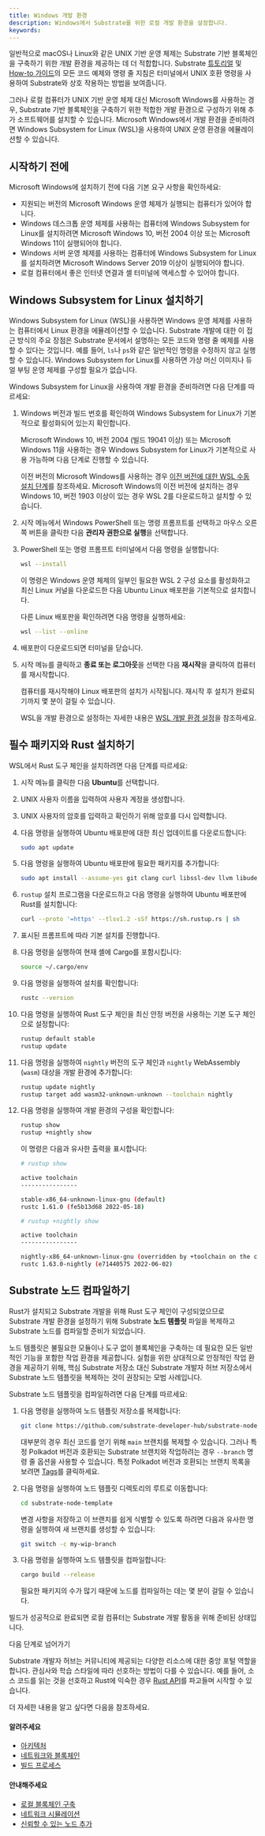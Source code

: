```yaml
---
title: Windows 개발 환경
description: Windows에서 Substrate를 위한 로컬 개발 환경을 설정합니다.
keywords:
---
```


일반적으로 macOS나 Linux와 같은 UNIX 기반 운영 체제는 Substrate 기반 블록체인을 구축하기 위한 개발 환경을 제공하는 데 더 적합합니다.
Substrate [튜토리얼](/tutorials/) 및 [How-to 가이드](/reference/how-to-guides/)의 모든 코드 예제와 명령 줄 지침은 터미널에서 UNIX 호환 명령을 사용하여 Substrate와 상호 작용하는 방법을 보여줍니다.

그러나 로컬 컴퓨터가 UNIX 기반 운영 체제 대신 Microsoft Windows를 사용하는 경우, Substrate 기반 블록체인을 구축하기 위한 적합한 개발 환경으로 구성하기 위해 추가 소프트웨어를 설치할 수 있습니다.
Microsoft Windows에서 개발 환경을 준비하려면 Windows Subsystem for Linux (WSL)을 사용하여 UNIX 운영 환경을 에뮬레이션할 수 있습니다.

## 시작하기 전에

Microsoft Windows에 설치하기 전에 다음 기본 요구 사항을 확인하세요:

- 지원되는 버전의 Microsoft Windows 운영 체제가 실행되는 컴퓨터가 있어야 합니다.
- Windows 데스크톱 운영 체제를 사용하는 컴퓨터에 Windows Subsystem for Linux를 설치하려면 Microsoft Windows 10, 버전 2004 이상 또는 Microsoft Windows 11이 실행되어야 합니다.
- Windows 서버 운영 체제를 사용하는 컴퓨터에 Windows Subsystem for Linux를 설치하려면 Microsoft Windows Server 2019 이상이 실행되어야 합니다.
- 로컬 컴퓨터에서 좋은 인터넷 연결과 셸 터미널에 액세스할 수 있어야 합니다.

## Windows Subsystem for Linux 설치하기

Windows Subsystem for Linux (WSL)을 사용하면 Windows 운영 체제를 사용하는 컴퓨터에서 Linux 환경을 에뮬레이션할 수 있습니다.
Substrate 개발에 대한 이 접근 방식의 주요 장점은 Substrate 문서에서 설명하는 모든 코드와 명령 줄 예제를 사용할 수 있다는 것입니다.
예를 들어, `ls`나 `ps`와 같은 일반적인 명령을 수정하지 않고 실행할 수 있습니다.
Windows Subsystem for Linux를 사용하면 가상 머신 이미지나 듀얼 부팅 운영 체제를 구성할 필요가 없습니다.

Windows Subsystem for Linux을 사용하여 개발 환경을 준비하려면 다음 단계를 따르세요:

1. Windows 버전과 빌드 번호를 확인하여 Windows Subsystem for Linux가 기본적으로 활성화되어 있는지 확인합니다.

   Microsoft Windows 10, 버전 2004 (빌드 19041 이상) 또는 Microsoft Windows 11을 사용하는 경우 Windows Subsystem for Linux가 기본적으로 사용 가능하며 다음 단계로 진행할 수 있습니다.

   이전 버전의 Microsoft Windows를 사용하는 경우 [이전 버전에 대한 WSL 수동 설치 단계](https://docs.microsoft.com/en-us/windows/wsl/install-manual)를 참조하세요.
   Microsoft Windows의 이전 버전에 설치하는 경우 Windows 10, 버전 1903 이상이 있는 경우 WSL 2를 다운로드하고 설치할 수 있습니다.

1. 시작 메뉴에서 Windows PowerShell 또는 명령 프롬프트를 선택하고 마우스 오른쪽 버튼을 클릭한 다음 **관리자 권한으로 실행**을 선택합니다.

1. PowerShell 또는 명령 프롬프트 터미널에서 다음 명령을 실행합니다:

   ```bash
   wsl --install
   ```

   이 명령은 Windows 운영 체제의 일부인 필요한 WSL 2 구성 요소를 활성화하고 최신 Linux 커널을 다운로드한 다음 Ubuntu Linux 배포판을 기본적으로 설치합니다.

   다른 Linux 배포판을 확인하려면 다음 명령을 실행하세요:

   ```bash
   wsl --list --online
   ```

1. 배포판이 다운로드되면 터미널을 닫습니다.

1. 시작 메뉴를 클릭하고 **종료 또는 로그아웃**을 선택한 다음 **재시작**을 클릭하여 컴퓨터를 재시작합니다.

   컴퓨터를 재시작해야 Linux 배포판의 설치가 시작됩니다.
   재시작 후 설치가 완료되기까지 몇 분이 걸릴 수 있습니다.

   WSL을 개발 환경으로 설정하는 자세한 내용은 [WSL 개발 환경 설정](https://docs.microsoft.com/en-us/windows/wsl/setup/environment)을 참조하세요.

## 필수 패키지와 Rust 설치하기

WSL에서 Rust 도구 체인을 설치하려면 다음 단계를 따르세요:

1. 시작 메뉴를 클릭한 다음 **Ubuntu**를 선택합니다.

1. UNIX 사용자 이름을 입력하여 사용자 계정을 생성합니다.

1. UNIX 사용자의 암호를 입력하고 확인하기 위해 암호를 다시 입력합니다.

1. 다음 명령을 실행하여 Ubuntu 배포판에 대한 최신 업데이트를 다운로드합니다:

   ```bash
   sudo apt update
   ```

1. 다음 명령을 실행하여 Ubuntu 배포판에 필요한 패키지를 추가합니다:

   ```bash
   sudo apt install --assume-yes git clang curl libssl-dev llvm libudev-dev make protobuf-compiler
   ```

1. `rustup` 설치 프로그램을 다운로드하고 다음 명령을 실행하여 Ubuntu 배포판에 Rust를 설치합니다:

   ```bash
   curl --proto '=https' --tlsv1.2 -sSf https://sh.rustup.rs | sh
   ```

1. 표시된 프롬프트에 따라 기본 설치를 진행합니다.

1. 다음 명령을 실행하여 현재 셸에 Cargo를 포함시킵니다:

   ```bash
   source ~/.cargo/env
   ```

1. 다음 명령을 실행하여 설치를 확인합니다:

   ```bash
   rustc --version
   ```

1. 다음 명령을 실행하여 Rust 도구 체인을 최신 안정 버전을 사용하는 기본 도구 체인으로 설정합니다:

   ```bash
   rustup default stable
   rustup update
   ```

1. 다음 명령을 실행하여 `nightly` 버전의 도구 체인과 `nightly` WebAssembly (`wasm`) 대상을 개발 환경에 추가합니다:

   ```bash
   rustup update nightly
   rustup target add wasm32-unknown-unknown --toolchain nightly
   ```

1. 다음 명령을 실행하여 개발 환경의 구성을 확인합니다:

   ```bash
   rustup show
   rustup +nightly show
   ```

   이 명령은 다음과 유사한 출력을 표시합니다:

   ```bash
   # rustup show

   active toolchain
   ----------------

   stable-x86_64-unknown-linux-gnu (default)
   rustc 1.61.0 (fe5b13d68 2022-05-18)

   # rustup +nightly show

   active toolchain
   ----------------

   nightly-x86_64-unknown-linux-gnu (overridden by +toolchain on the command line)
   rustc 1.63.0-nightly (e71440575 2022-06-02)
   ```

## Substrate 노드 컴파일하기

Rust가 설치되고 Substrate 개발을 위해 Rust 도구 체인이 구성되었으므로 Substrate 개발 환경을 설정하기 위해 Substrate **노드 템플릿** 파일을 복제하고 Substrate 노드를 컴파일할 준비가 되었습니다.

노드 템플릿은 불필요한 모듈이나 도구 없이 블록체인을 구축하는 데 필요한 모든 일반적인 기능을 포함한 작업 환경을 제공합니다.
실험을 위한 상대적으로 안정적인 작업 환경을 제공하기 위해, 핵심 Substrate 저장소 대신 Substrate 개발자 허브 저장소에서 Substrate 노드 템플릿을 복제하는 것이 권장되는 모범 사례입니다.

Substrate 노드 템플릿을 컴파일하려면 다음 단계를 따르세요:

1. 다음 명령을 실행하여 노드 템플릿 저장소를 복제합니다:

   ```bash
   git clone https://github.com/substrate-developer-hub/substrate-node-template
   ```

   대부분의 경우 최신 코드를 얻기 위해 `main` 브랜치를 복제할 수 있습니다.
   그러나 특정 Polkadot 버전과 호환되는 Substrate 브랜치와 작업하려는 경우 `--branch` 명령 줄 옵션을 사용할 수 있습니다.
   특정 Polkadot 버전과 호환되는 브랜치 목록을 보려면 [Tags](https://github.com/substrate-developer-hub/substrate-node-template/tags)를 클릭하세요.

1. 다음 명령을 실행하여 노드 템플릿 디렉토리의 루트로 이동합니다:

   ```bash
   cd substrate-node-template
   ```

   변경 사항을 저장하고 이 브랜치를 쉽게 식별할 수 있도록 하려면 다음과 유사한 명령을 실행하여 새 브랜치를 생성할 수 있습니다:

   ```bash
   git switch -c my-wip-branch
   ```

1. 다음 명령을 실행하여 노드 템플릿을 컴파일합니다:

   ```bash
   cargo build --release
   ```

   필요한 패키지의 수가 많기 때문에 노드를 컴파일하는 데는 몇 분이 걸릴 수 있습니다.

빌드가 성공적으로 완료되면 로컬 컴퓨터는 Substrate 개발 활동을 위해 준비된 상태입니다.

다음 단계로 넘어가기

Substrate 개발자 허브는 커뮤니티에 제공되는 다양한 리소스에 대한 중앙 포털 역할을 합니다.
관심사와 학습 스타일에 따라 선호하는 방법이 다를 수 있습니다.
예를 들어, 소스 코드를 읽는 것을 선호하고 Rust에 익숙한 경우 [Rust API](https://paritytech.github.io/substrate/master)를 파고들며 시작할 수 있습니다.

<!-- TODO NAV.YAML -->
<!-- add these back -->
<!--Substrate 및 Substrate 생태계에 처음 접하는 경우 [탐색](/explore/)을 통해 사용 가능한 리소스와 찾을 수 있는 위치에 대한 더 넓은 이해를 얻을 수 있습니다.-->

더 자세한 내용을 알고 싶다면 다음을 참조하세요.

#### 알려주세요

- [아키텍처](/learn/architecture/)
- [네트워크와 블록체인](/learn/node-and-network-types/)
- [빌드 프로세스](/build/build-process)

#### 안내해주세요

- [로컬 블록체인 구축](/tutorials/build-a-blockchain/build-local-blockchain/)
- [네트워크 시뮬레이션](/tutorials/build-a-blockchain/simulate-network/)
- [신뢰할 수 있는 노드 추가](/tutorials/build-a-blockchain/add-trusted-nodes/)